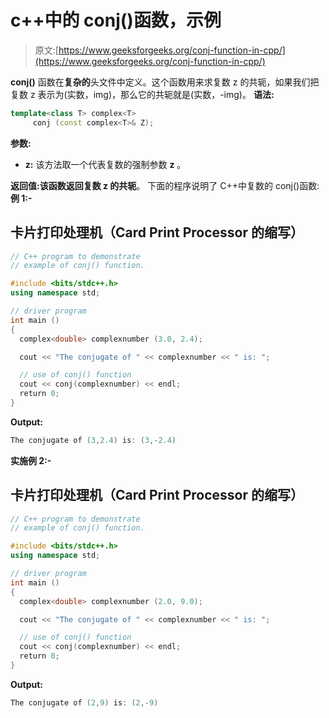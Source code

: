 # c++中的 conj()函数，示例

> 原文:[https://www.geeksforgeeks.org/conj-function-in-cpp/](https://www.geeksforgeeks.org/conj-function-in-cpp/)

**conj()** 函数在**复杂的**头文件中定义。这个函数用来求复数 z 的共轭，如果我们把复数 z 表示为(实数，img)，那么它的共轭就是(实数，-img)。
**语法:**

```cpp
template<class T> complex<T> 
     conj (const complex<T>& Z);
```

**参数:**

*   **z:** 该方法取一个代表复数的强制参数 **z** 。

**返回值:**该函数返回复数 z 的**共轭**。
下面的程序说明了 C++中复数的 conj()函数:
**例 1:-**

## 卡片打印处理机（Card Print Processor 的缩写）

```cpp
// C++ program to demonstrate
// example of conj() function.

#include <bits/stdc++.h>
using namespace std;

// driver program
int main ()
{
  complex<double> complexnumber (3.0, 2.4);

  cout << "The conjugate of " << complexnumber << " is: ";

  // use of conj() function
  cout << conj(complexnumber) << endl;
  return 0;
}
```

**Output:** 

```cpp
The conjugate of (3,2.4) is: (3,-2.4)
```

**实施例 2:-**

## 卡片打印处理机（Card Print Processor 的缩写）

```cpp
// C++ program to demonstrate
// example of conj() function.

#include <bits/stdc++.h>
using namespace std;

// driver program
int main ()
{
  complex<double> complexnumber (2.0, 9.0);

  cout << "The conjugate of " << complexnumber << " is: ";

  // use of conj() function
  cout << conj(complexnumber) << endl;
  return 0;
}
```

**Output:** 

```cpp
The conjugate of (2,9) is: (2,-9)
```